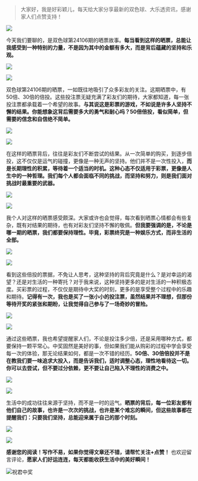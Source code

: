 > 大家好，我是好彩颖儿，每天给大家分享最新的双色球、大乐透资讯，感谢家人们点赞支持！

![](https://cdn.jsdelivr.net/gh/wangwenjie1314/PicCDN/2024-7-11/1720660897499-image.png)

今天我们要聊的，是双色球第24106期的晒票故事。**每当看到这样的晒票，总能让我感受到一种特别的力量，不是因为其中的金额有多大，而是背后蕴藏的坚持和乐观。**



![](https://cdn.jsdelivr.net/gh/wangwenjie1314/PicCDN/2024-9-12/1726120257169-image.png)

![](https://cdn.jsdelivr.net/gh/wangwenjie1314/PicCDN/2024-9-12/1726113205825-image.png)



双色球第24106期的晒票，一如既往地吸引了众多彩友的关注。这期晒票中，有50倍、30倍的倍投。这些投注票无疑充满了彩友们的期待，大家都知道，每一张投注票都承载着一个希望的故事。**与其说这是彩票的游戏，不如说是许多人坚持不懈的结果。你能想象这背后需要多大的勇气和耐心吗？50倍倍投，看似简单，但需要的信念和自信绝不简单。**

![](https://cdn.jsdelivr.net/gh/wangwenjie1314/PicCDN/2024-9-12/1726113198458-image.png)


![](https://cdn.jsdelivr.net/gh/wangwenjie1314/PicCDN/2024-9-12/1726113214877-image.png)


在这样的晒票背后，往往是彩友们不断尝试的结果。从一次简单的购买，到逐步倍投，这不仅仅是运气的碰撞，更像是一种无声的坚持。他们并不是一次性投入，**而是长期理性的积累，等待着一个适当的时机。这种心态不仅适用于彩票，更像是人生中的一种哲理。我们每个人都会面临不同的挑战，而坚持和努力，则是我们面对挑战时最重要的武器。**


![](https://cdn.jsdelivr.net/gh/wangwenjie1314/PicCDN/2024-9-12/1726119482125-image.png)

![](https://cdn.jsdelivr.net/gh/wangwenjie1314/PicCDN/2024-9-12/1726119512239-image.png)


我个人对这样的晒票感受颇深。大家或许也会觉得，每次看到晒票心情都会有些复杂，既有对结果的期待，也有对彩友们坚持不懈的敬佩。**但我要强调的是，不论是哪一期的晒票，我们都要保持理性。毕竟，彩票终究是一种娱乐方式，而非生活的全部。**


![](https://cdn.jsdelivr.net/gh/wangwenjie1314/PicCDN/2024-9-12/1726119495950-image.png)


![](https://cdn.jsdelivr.net/gh/wangwenjie1314/PicCDN/2024-9-12/1726119570754-image.png)



看到这些倍投的票据，不免让人思考，这种坚持的背后究竟是什么？是对幸运的渴望？还是对生活的一种寄托？对于我来说，这种坚持更多的是对生活的一种积极态度。买彩票的过程，不仅仅是期待中大奖的时刻，更多的是享受整个过程中的乐趣和期待。**记得有一次，我也是买了一张小小的投注票，虽然结果并不理想，但那份等待开奖的紧张和期盼，让我觉得自己参与了一场奇妙的冒险。**


![](https://cdn.jsdelivr.net/gh/wangwenjie1314/PicCDN/2024-9-12/1726120388076-image.png)


![](https://cdn.jsdelivr.net/gh/wangwenjie1314/PicCDN/2024-9-12/1726119613431-image.png)


通过这些晒票，我也希望提醒家人们，不论是投注多少倍，还是采用哪种方式，都要保持一颗平常心。中奖固然是美好的事，但如果我们能从购彩的过程中学会享受每一次的体验，那无论结果如何，都是一次不错的经历。**50倍、30倍倍投并不是在教我们要一味追求大投入，而是告诉我们，适时调整心态，理性地看待这一切。你可以去尝试，但不要过分依赖，更不要让自己陷入不理性的消费之中。**

![](https://cdn.jsdelivr.net/gh/wangwenjie1314/PicCDN/2024-9-12/1726119524629-image.png)


![](https://cdn.jsdelivr.net/gh/wangwenjie1314/PicCDN/2024-9-12/1726120458612-image.png)


生活中的成功往往来源于坚持，而不是一时的运气。**晒票的背后，每一位彩友都有他们自己的故事，也许是一次次的挑战，也许是某个难忘的瞬间，但这些故事都在提醒我们：只要我们坚持，总能迎来属于自己的那个时刻。**


![](https://cdn.jsdelivr.net/gh/wangwenjie1314/PicCDN/2024-9-12/1726120469590-image.png)

![](https://cdn.jsdelivr.net/gh/wangwenjie1314/PicCDN/2024-9-12/1726120479599-image.png)


**感谢您的阅读！写作不易，如果你觉得文章还不错，请帮忙关注+点赞！** 也欢迎留言评论，**愿家人们好运连连，每天都能收获生活中的美好瞬间！**

![祝君中奖](https://cdn.jsdelivr.net/gh/wangwenjie1314/PicCDN/2024-8-17/1723887483009-image.png)

